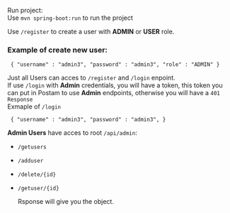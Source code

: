 Run project:  
Use `mvn spring-boot:run` to run the project

Use `/register` to create a user with **ADMIN** or **USER** role.  
### Example of create new user:  
` {
"username" : "admin3",
"password" : "admin3",
"role" : "ADMIN"
}`

Just all Users can acces to `/register` and `/login` enpoint.   
If use `/login` with **Admin** credentials, you will have a token, this token you can put in Postam to use  **Admin** endpoints, otherwise you will have a `401 Response`  
Exmaple of `/login`  

` {
"username" : "admin3",
"password" : "admin3",
}`

**Admin Users** have acces to root `/api/admin`:  
- `/getusers`
- `/adduser`
- `/delete/{id}`
- `/getuser/{id}`
    
  Rsponse will give you the object.

  
